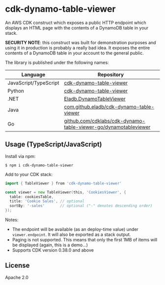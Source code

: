 # cdk-dynamo-table-viewer

An AWS CDK construct which exposes a public HTTP endpoint which displays an HTML
page with the contents of a DynamoDB table in your stack.

**SECURITY NOTE**: this construct was built for demonstration purposes and
using it in production is probably a really bad idea. It exposes the entire
contents of a DynamoDB table in your account to the general public.

The library is published under the following names:

|Language|Repository
|--------|-----------
|JavaScript/TypeScript|[cdk-dynamo-table-viewer](https://www.npmjs.com/package/cdk-dynamo-table-viewer)
|Python|[cdk-dynamo-table-viewer](https://pypi.org/project/cdk-dynamo-table-viewer/)
|.NET|[Eladb.DynamoTableViewer](https://www.nuget.org/packages/Eladb.DynamoTableViewer/)
|Java|[com.github.eladb/cdk-dynamo-table-viewer](https://search.maven.org/artifact/com.github.eladb/cdk-dynamo-table-viewer)
|Go|[github.com/cdklabs/cdk-dynamo-table-viewer-go/dynamotableviewer](https://pkg.go.dev/github.com/cdklabs/cdk-dynamo-table-viewer-go/dynamotableviewer)

## Usage (TypeScript/JavaScript)

Install via npm:

```shell
$ npm i cdk-dynamo-table-viewer
```

Add to your CDK stack:

```go
import { TableViewer } from 'cdk-dynamo-table-viewer'

const viewer = new TableViewer(this, 'CookiesViewer', {
  table: cookiesTable,
  title: 'Cookie Sales', // optional
  sortBy: '-sales'       // optional ("-" denotes descending order)
});
```

Notes:

* The endpoint will be available (as an deploy-time value) under `viewer.endpoint`.
  It will also be exported as a stack output.
* Paging is not supported. This means that only the first 1MB of items will be
  displayed (again, this is a demo...)
* Supports CDK version 0.38.0 and above

## License

Apache 2.0
